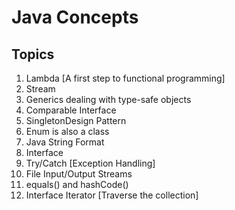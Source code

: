 # Java Concepts

## Topics

1. Lambda [A first step to functional programming]
2. Stream
3. Generics dealing with type-safe objects
4. Comparable Interface
5. SingletonDesign Pattern 
6. Enum is also a class
7. Java String Format
8. Interface
9. Try/Catch [Exception Handling]
10. File Input/Output Streams
11. equals() and hashCode()
12. Interface Iterator [Traverse the collection]
 
